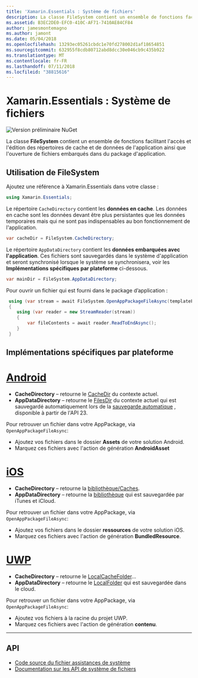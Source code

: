 ```yaml
---
title: 'Xamarin.Essentials : Système de fichiers'
description: La classe FileSystem contient un ensemble de fonctions facilitant l'accès et l'édition des répertoires de cache et de données de l'application ainsi que l'ouverture de fichiers embarqués dans du package d'application.
ms.assetid: B3EC2DE0-EFC0-410C-AF71-7410AE84CF84
author: jamesmontemagno
ms.author: jamont
ms.date: 05/04/2018
ms.openlocfilehash: 13293ec05261cbdc1e70fd278002d1af18654851
ms.sourcegitcommit: 632955f8cdb80712abd8dcc30e046cb9c435b922
ms.translationtype: MT
ms.contentlocale: fr-FR
ms.lasthandoff: 07/11/2018
ms.locfileid: "38815616"
---
```

# <a name="xamarinessentials-file-system-helpers"></a>Xamarin.Essentials : Système de fichiers

![Version préliminaire NuGet](~/media/shared/pre-release.png)

La classe **FileSystem** contient un ensemble de fonctions facilitant l'accès et l'édition des répertoires de cache et de données de l'application ainsi que l'ouverture de fichiers embarqués dans du package d'application.

## <a name="using-file-system-helpers"></a>Utilisation de **FileSystem**

Ajoutez une référence à Xamarin.Essentials dans votre classe :

```csharp
using Xamarin.Essentials;
```

Le répertoire `CacheDirectory` contient les **données en cache**. Les données en cache sont les données devant être plus persistantes que les données temporaires mais qui ne sont pas indispensables au bon fonctionnement de l'application.

```csharp
var cacheDir = FileSystem.CacheDirectory;
```

Le répertoire `AppDataDirectory` contient les **données embarquées avec l'application**. Ces fichiers sont sauvegardés dans le système d'application et seront synchronisé lorsque le système se synchronisera, voir les **Implémentations spécifiques par plateforme** ci-dessous.

```csharp
var mainDir = FileSystem.AppDataDirectory;
```

Pour ouvrir un fichier qui est fourni dans le package d’application :

```csharp
 using (var stream = await FileSystem.OpenAppPackageFileAsync(templateFileName))
 {
    using (var reader = new StreamReader(stream))
    {
        var fileContents = await reader.ReadToEndAsync();
    }
 }
```

## <a name="platform-implementation-specifics"></a>Implémentations spécifiques par plateforme

# <a name="androidtabandroid"></a>[Android](#tab/android)

- **CacheDirectory** – retourne le [CacheDir](https://developer.android.com/reference/android/content/Context.html#getCacheDir) du contexte actuel.
- **AppDataDirectory** – retourne le [FilesDir](https://developer.android.com/reference/android/content/Context.html#getFilesDir) du contexte actuel qui est sauvegardé automatiquement lors de la [sauvegarde automatique](https://developer.android.com/guide/topics/data/autobackup.html) , disponible à partir de l'API 23.

Pour retrouver un fichier dans votre AppPackage, via `OpenAppPackageFileAsync`:

- Ajoutez vos fichiers dans le dossier **Assets** de votre solution Android.
- Marquez ces fichiers avec l'action de génération **AndroidAsset**

# <a name="iostabios"></a>[iOS](#tab/ios)

- **CacheDirectory** – retourne la [bibliothèque/Caches](https://developer.apple.com/library/content/documentation/FileManagement/Conceptual/FileSystemProgrammingGuide/FileSystemOverview/FileSystemOverview.html).
- **AppDataDirectory** – retourne la [bibliothèque](https://developer.apple.com/library/content/documentation/FileManagement/Conceptual/FileSystemProgrammingGuide/FileSystemOverview/FileSystemOverview.html) qui est sauvegardée par iTunes et iCloud.

Pour retrouver un fichier dans votre AppPackage, via `OpenAppPackageFileAsync`:

- Ajoutez vos fichiers dans le dossier **ressources** de votre solution iOS.
- Marquez ces fichiers avec l'action de génération **BundledResource**.

# <a name="uwptabuwp"></a>[UWP](#tab/uwp)

- **CacheDirectory** – retourne le [LocalCacheFolder](https://docs.microsoft.com/en-us/uwp/api/windows.storage.applicationdata.localcachefolder#Windows_Storage_ApplicationData_LocalCacheFolder)...
- **AppDataDirectory** – retourne le [LocalFolder](https://docs.microsoft.com/en-us/uwp/api/windows.storage.applicationdata.localfolder#Windows_Storage_ApplicationData_LocalFolder) qui est sauvegardée dans le cloud.

Pour retrouver un fichier dans votre AppPackage, via `OpenAppPackageFileAsync`:

- Ajoutez vos fichiers à la racine du projet UWP.
- Marquez ces fichiers avec l'action de génération **contenu**.

--------------

## <a name="api"></a>API

- [Code source du fichier assistances de système](https://github.com/xamarin/Essentials/tree/master/Xamarin.Essentials/FileSystem)
- [Documentation sur les API de système de fichiers](xref:Xamarin.Essentials.FileSystem)
